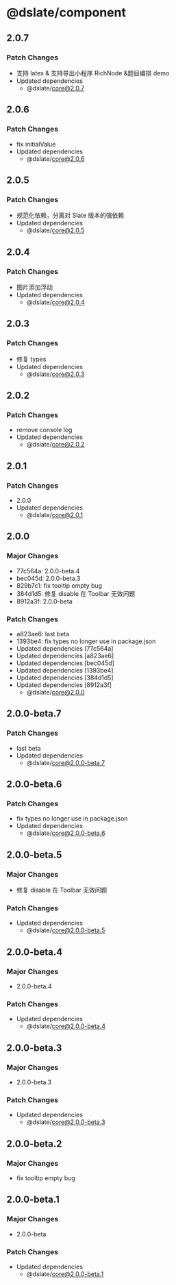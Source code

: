 # @dslate/component

## 2.0.7

### Patch Changes

- 支持 latex & 支持导出小程序 RichNode &题目编排 demo
- Updated dependencies
  - @dslate/core@2.0.7

## 2.0.6

### Patch Changes

- fix initialValue
- Updated dependencies
  - @dslate/core@2.0.6

## 2.0.5

### Patch Changes

- 规范化依赖，分离对 Slate 版本的强依赖
- Updated dependencies
  - @dslate/core@2.0.5

## 2.0.4

### Patch Changes

- 图片添加浮动
- Updated dependencies
  - @dslate/core@2.0.4

## 2.0.3

### Patch Changes

- 修复 types
- Updated dependencies
  - @dslate/core@2.0.3

## 2.0.2

### Patch Changes

- remove console log
- Updated dependencies
  - @dslate/core@2.0.2

## 2.0.1

### Patch Changes

- 2.0.0
- Updated dependencies
  - @dslate/core@2.0.1

## 2.0.0

### Major Changes

- 77c564a: 2.0.0-beta.4
- bec045d: 2.0.0-beta.3
- 829b7c1: fix tooltip empty bug
- 384d1d5: 修复 disable 在 Toolbar 无效问题
- 8912a3f: 2.0.0-beta

### Patch Changes

- a823ae6: last beta
- 1393be4: fix types no longer use in package.json
- Updated dependencies [77c564a]
- Updated dependencies [a823ae6]
- Updated dependencies [bec045d]
- Updated dependencies [1393be4]
- Updated dependencies [384d1d5]
- Updated dependencies [8912a3f]
  - @dslate/core@2.0.0

## 2.0.0-beta.7

### Patch Changes

- last beta
- Updated dependencies
  - @dslate/core@2.0.0-beta.7

## 2.0.0-beta.6

### Patch Changes

- fix types no longer use in package.json
- Updated dependencies
  - @dslate/core@2.0.0-beta.6

## 2.0.0-beta.5

### Major Changes

- 修复 disable 在 Toolbar 无效问题

### Patch Changes

- Updated dependencies
  - @dslate/core@2.0.0-beta.5

## 2.0.0-beta.4

### Major Changes

- 2.0.0-beta.4

### Patch Changes

- Updated dependencies
  - @dslate/core@2.0.0-beta.4

## 2.0.0-beta.3

### Major Changes

- 2.0.0-beta.3

### Patch Changes

- Updated dependencies
  - @dslate/core@2.0.0-beta.3

## 2.0.0-beta.2

### Major Changes

- fix tooltip empty bug

## 2.0.0-beta.1

### Major Changes

- 2.0.0-beta

### Patch Changes

- Updated dependencies
  - @dslate/core@2.0.0-beta.1
